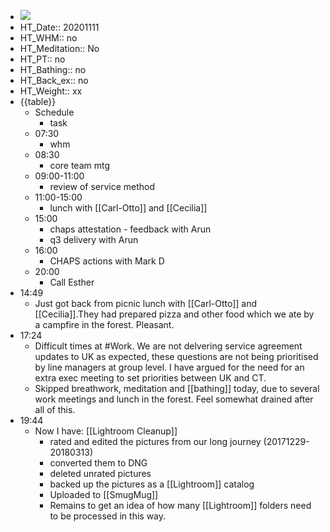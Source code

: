 - ![](https://firebasestorage.googleapis.com/v0/b/firescript-577a2.appspot.com/o/imgs%2Fapp%2FDavidsroam%2FC_S5b_yGWY.png?alt=media&token=856e37eb-4d92-4e74-a3cf-06ae3b2d337a)
- HT_Date:: 20201111
- HT_WHM:: no
- HT_Meditation:: No
- HT_PT:: no
- HT_Bathing:: no
- HT_Back_ex:: no
- HT_Weight:: xx
- {{table}}
    - Schedule
        - task
    - 07:30
        - whm
    - 08:30
        - core team mtg
    - 09:00-11:00
        - review of service method
    - 11:00-15:00
        - lunch with [[Carl-Otto]] and [[Cecilia]]
    - 15:00
        - chaps attestation - feedback with Arun
        - q3 delivery with Arun
    - 16:00
        - CHAPS actions with Mark D
    - 20:00
        - Call Esther
-  14:49
    - Just got back from picnic lunch with [[Carl-Otto]] and [[Cecilia]].They had prepared pizza and other food which we ate by a campfire in the forest. Pleasant.
- 17:24
    - Difficult times at #Work. We are not delvering service agreement updates to UK as expected, these questions are not being prioritised by line managers at group level. I have argued for the need for an extra exec meeting to set priorities between UK and CT.
    - Skipped breathwork, meditation and [[bathing]] today, due to several work meetings and lunch in the forest. Feel somewhat drained after all of this.
- 19:44
    - Now I have: [[Lightroom Cleanup]]
        - rated and edited the pictures from our long journey (20171229-20180313)
        - converted them to DNG
        - deleted unrated pictures
        - backed up the pictures as a [[Lightroom]] catalog
        - Uploaded to [[SmugMug]]
        - Remains to get an idea of how many [[Lightroom]] folders need to be processed in this way.
